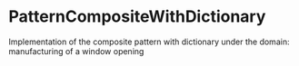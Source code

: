 # PatternCompositeWithDictionary
Implementation of the composite pattern with dictionary under the domain: manufacturing of a window opening
